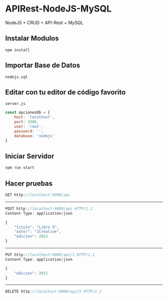 # APIRest-NodeJS-MySQL
NodeJS + CRUD + API-Rest + MySQL


## Instalar Modulos
```npm install```

## Importar Base de Datos
```nodejs.sql```

## Editar con tu editor de código favorito
```server.js```

```javascript
const opcionesDb = {
    host: 'localhost',
    port: 3306,
    user: 'root',
    password: '',
    database: 'nodejs'
}
```

## Iniciar Servidor
```javascript
npm run start
```

## Hacer pruebas
```javascript
GET http://localhost:9000/api
```

---------------------------------

```javascript
POST http://localhost:9000/api HTTP/1.1
Content-Type: application/json

{
    "titulo": "Libro 5",
    "autor": "JCreative",
    "edicion": 2022
}
```

---------------------------------

```javascript
PUT http://localhost:9000/api/1 HTTP/1.1
Content-Type: application/json

{
    "edicion": 2021
}
```

---------------------------------

```javascript
DELETE http://localhost:9000/api/5 HTTP/1.1
```

